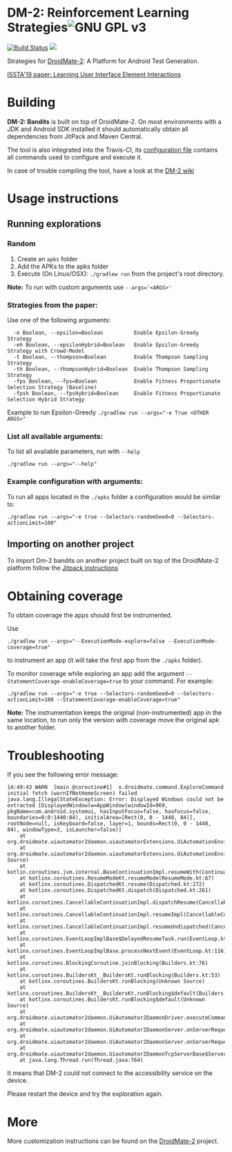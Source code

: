 # DM-2: Reinforcement Learning Strategies![GNU GPL v3](https://www.gnu.org/graphics/gplv3-88x31.png)
   [![Build Status](https://travis-ci.org/uds-se/droidmate-bandits.svg?branch=master)](https://travis-ci.org/uds-se/droidmate-bandits)
   [![](https://jitpack.io/v/uds-se/droidmate-bandits.svg)](https://jitpack.io/#uds-se/droidmate-bandits)

Strategies for [DroidMate-2](https://github.com/uds-se/droidmate): A Platform for Android Test Generation.

[ISSTA'19 paper: Learning User Interface Element Interactions](https://publications.cispa.saarland/2883/)

# Building

__DM-2: Bandits__ is built on top of DroidMate-2. On most environments with a JDK and Android SDK installed it should automatically obtain all dependencies from JitPack and Maven Central.

The tool is also integrated into the Travis-CI, its [configuration file](https://github.com/uds-se/droidmate-bandits/blob/master/.travis.yml) contains all commands used to configure and execute it.  

In case of trouble compiling the tool, have a look at the [DM-2 wiki](https://github.com/uds-se/droidmate/wiki/Building) 

# Usage instructions

## Running explorations

### Random

1. Create an `apks` folder
2. Add the APKs to the apks folder
3. Execute (On Linux/OSX): `./gradlew run` from the project's root directory.

__Note:__ To run with custom arguments use `--args='<ARGS>'`

### Strategies from the paper:

Use one of the following arguments:

```
  -e Boolean, --epsilon=Boolean          Enable Epsilon-Greedy Strategy
  -eh Boolean, --epsilonHybrid=Boolean   Enable Epsilon-Greedy Strategy with Crowd-Model
  -t Boolean, --thompson=Boolean         Enable Thompson Sampling Strategy
  -th Boolean, --thompsonHybrid=Boolean  Enable Thompson Sampling Strategy
  -fps Boolean, --fps=Boolean            Enable Fitness Proportionate Selection Strategy (Baseline)
  -fpsh Boolean, --fpsHybrid=Boolean     Enable Fitness Proportionate Selection Hybrid Strategy
```

Example to run Epsilon-Greedy `./gradlew run --args="-e True <OTHER ARGS>"`  


### List all available arguments:

To list all available parameters, run with `--help`

```
./gradlew run --args="--help"
```

### Example configuration with arguments:

To run all apps located in the `./apks` folder a configuration would be similar to: 

```
./gradlew run --args="-e true --Selectors-randomSeed=0 --Selectors-actionLimit=100"
```

## Importing on another project

To import Dm-2 bandits on another project built on top of the DroidMate-2 platform follow the [Jitpack instructions](https://jitpack.io/#uds-se/droidmate-bandits/master-SNAPSHOT)

# Obtaining coverage

To obtain coverage the apps should first be instrumented.

Use

```
./gradlew run --args="--ExecutionMode-explore=false --ExecutionMode-coverage=true"
```

to instrument an app (it will take the first app from the `./apks` folder).

To monitor coverage while exploring an app add the argument `--StatementCoverage-enableCoverage=true` to your command. For example:

```
./gradlew run --args="-e true --Selectors-randomSeed=0 --Selectors-actionLimit=100 --StatementCoverage-enableCoverage=true"
``` 

__Note:__ The instrumentation keeps the original (non-instrumented) app in the same location, to run only the version with coverage move the original apk to another folder.  

# Troubleshooting

If you see the following error message:

```
14:49:43 WARN  [main @coroutine#1]  o.droidmate.command.ExploreCommand  initial fetch (warnIfNotHomeScreen) failed
java.lang.IllegalStateException: Error: Displayed Windows could not be extracted [DisplayedWindow(w=AppWindow(windowId=969, pkgName=com.android.systemui, hasInputFocus=false, hasFocus=false, boundaries=0:0:1440:84), initialArea=[Rect(0, 0 - 1440, 84)], rootNode=null, isKeyboard=false, layer=1, bounds=Rect(0, 0 - 1440, 84), windowType=3, isLauncher=false)]
	at org.droidmate.uiautomator2daemon.uiautomatorExtensions.UiAutomationEnvironment.getDisplayedWindows(UiAutomationEnvironment.kt:191)
	at org.droidmate.uiautomator2daemon.uiautomatorExtensions.UiAutomationEnvironment$getDisplayedWindows$1.invokeSuspend(Unknown Source)
	at kotlin.coroutines.jvm.internal.BaseContinuationImpl.resumeWith(ContinuationImpl.kt:32)
	at kotlinx.coroutines.ResumeModeKt.resumeMode(ResumeMode.kt:67)
	at kotlinx.coroutines.DispatchedKt.resume(Dispatched.kt:272)
	at kotlinx.coroutines.DispatchedKt.dispatch(Dispatched.kt:261)
	at kotlinx.coroutines.CancellableContinuationImpl.dispatchResume(CancellableContinuationImpl.kt:218)
	at kotlinx.coroutines.CancellableContinuationImpl.resumeImpl(CancellableContinuationImpl.kt:227)
	at kotlinx.coroutines.CancellableContinuationImpl.resumeUndispatched(CancellableContinuationImpl.kt:299)
	at kotlinx.coroutines.EventLoopImplBase$DelayedResumeTask.run(EventLoop.kt:298)
	at kotlinx.coroutines.EventLoopImplBase.processNextEvent(EventLoop.kt:116)
	at kotlinx.coroutines.BlockingCoroutine.joinBlocking(Builders.kt:76)
	at kotlinx.coroutines.BuildersKt__BuildersKt.runBlocking(Builders.kt:53)
	at kotlinx.coroutines.BuildersKt.runBlocking(Unknown Source)
	at kotlinx.coroutines.BuildersKt__BuildersKt.runBlocking$default(Builders.kt:35)
	at kotlinx.coroutines.BuildersKt.runBlocking$default(Unknown Source)
	at org.droidmate.uiautomator2daemon.UiAutomator2DaemonDriver.executeCommand(UiAutomator2DaemonDriver.kt:48)
	at org.droidmate.uiautomator2daemon.UiAutomator2DaemonServer.onServerRequest(UiAutomator2DaemonServer.kt:42)
	at org.droidmate.uiautomator2daemon.UiAutomator2DaemonServer.onServerRequest(UiAutomator2DaemonServer.kt:33)
	at org.droidmate.uiautomator2daemon.Uiautomator2DaemonTcpServerBase$ServerRunnable.run(Uiautomator2DaemonTcpServerBase.java:145)
	at java.lang.Thread.run(Thread.java:764)
```

It means that DM-2 could not connect to the accessibility service on the device.

Please restart the device and try the exploration again.

# More

More customization instructions can be found on the [DroidMate-2](https://github.com/uds-se/droidmate) project.

